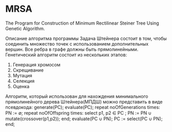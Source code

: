 # MRSA
The Program for Construction of Minimum Rectilinear Steiner Tree Using Genetic Algorithm.

   Описание алгоритма программы
Задача Штейнера состоит в том, чтобы соединить множество точек с использованием дополнительных вершин.
Все ребра в графе должны быть прямолинейными. 
Генетический алгоритм состоит из нескольких этапов:
1)	Генерация хромосом
2)	Скрещивание
3)	Мутация
4)	Селекция
5)	Оценка

Алгоритм, который использован для нахождения минимального прямолинейного дерева Штейнера(МПДШ) можно представить в виде псевдокода:
    generate(PC);
    evaluate(PC);
    repeat noOfGenerations times:
        PN  := ∅;
        repeat noOfOﬀspring times:
            select p1, p2 ∈ PC ;
            PN  := PN ∪ mutate(crossover(p1,p2)); 
        end;
        evaluate(PC ∪ PN);
        PC := select(PC ∪ PN); 
    end;
